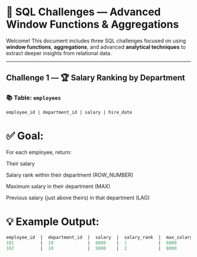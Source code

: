# 🧩 SQL Challenges — Advanced Window Functions & Aggregations

Welcome! This document includes three SQL challenges focused on using **window functions**, **aggregations**, and advanced **analytical techniques** to extract deeper insights from relational data.

---

## Challenge 1 — 🏆 Salary Ranking by Department

### 📚 Table: `employees`
```sql
employee_id | department_id | salary | hire_date
```

# ✅ Goal:
For each employee, return:

Their salary

Salary rank within their department (ROW_NUMBER)

Maximum salary in their department (MAX)

Previous salary (just above theirs) in that department (LAG)

# 💡 Example Output:

```sql
employee_id  |  department_id  |  salary  |  salary_rank  |  max_salary  |  prev_salary
101          |  10             |  8000    |  1            |  8000        |  null
102          |  10             |  5000    |  2            |  8000        |  8000
```
